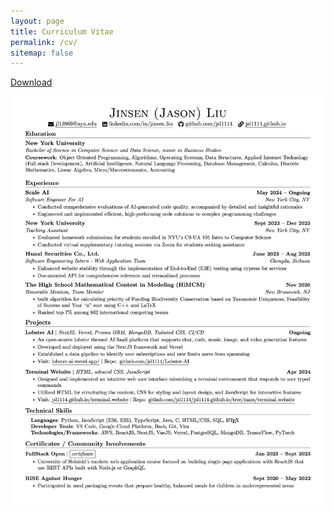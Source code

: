 ```yaml
---
layout: page
title: Curriculum Vitae
permalink: /cv/
sitemap: false
---
```


<a href='/assets/files/cv_english.pdf' download='Jinsen_Liu_CV'><span class="icon-download2"></span> Download</a>

![CV failed to load][eng-cv-png-path]

<!-- <embed src="/assets/files/cv_english.pdf" width='100%' height='1200px'  type="application/pdf"> -->

<!-- <a href='/assets/files/cv_chinese.pdf' download='刘锦森_中文简历'>Click here to download a copy of my CV in Chinese</a> -->



[chinese-cv-png-path]: /assets/files/cv_chinese.png
[eng-cv-png-path]: /assets/files/cv_english.png
[chinese-cv-pdf-path]: /assets/files/cv_chinese.pdf
[eng-cv-pdf-path]: /assets/files/cv_english.pdf
